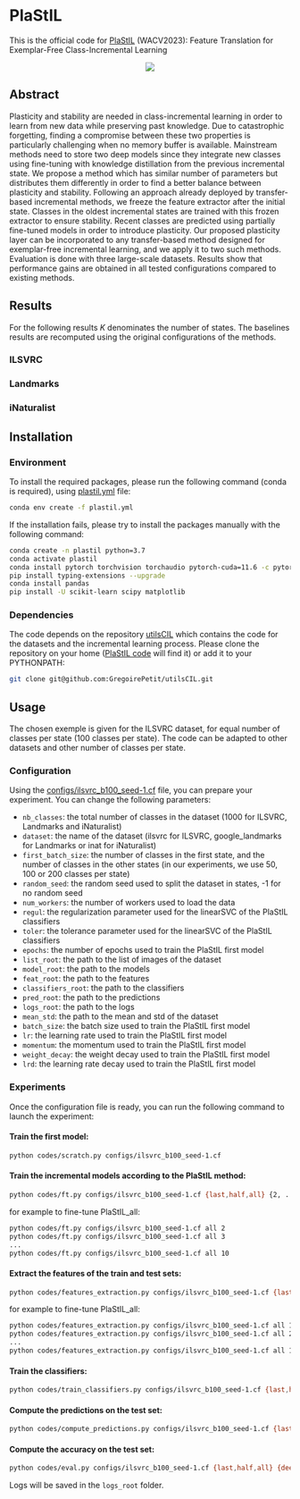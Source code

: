 # PlaStIL
This is the official code for [PlaStIL](https://gregoirepetit.github.io/projects/PlaStIL) (WACV2023): Feature Translation for Exemplar-Free Class-Incremental Learning

<p align="center">
<img src="medias/teaser.png" />
</p>

## Abstract

Plasticity and stability are needed in class-incremental learning in order to learn from new data while preserving past knowledge. Due to catastrophic forgetting, finding a compromise between these two properties is particularly challenging when no memory buffer is available. Mainstream methods need to store two deep models since they integrate new classes using fine-tuning with knowledge distillation from the previous incremental state. We propose a method which has similar number of parameters but distributes them differently in order to find a better balance between plasticity and stability. Following an approach already deployed by transfer-based incremental methods, we freeze the feature extractor after the initial state. Classes in the oldest incremental states are trained with this frozen extractor to ensure stability. Recent classes are predicted using partially fine-tuned models in order to introduce plasticity. Our proposed plasticity layer can be incorporated to any transfer-based method designed for exemplar-free incremental learning, and we apply it to two such methods. Evaluation is done with three large-scale datasets. Results show that performance gains are obtained in all tested configurations compared to existing methods. 

## Results

For the following results *K* denominates the number of states. The baselines results are recomputed using the original configurations of the methods.

### ILSVRC
### Landmarks
### iNaturalist



## Installation

### Environment

To install the required packages, please run the following command (conda is required), using [plastil.yml](plastil.yml) file:

```bash
conda env create -f plastil.yml
```

If the installation fails, please try to install the packages manually with the following command:

```bash
conda create -n plastil python=3.7
conda activate plastil
conda install pytorch torchvision torchaudio pytorch-cuda=11.6 -c pytorch -c nvidia
pip install typing-extensions --upgrade
conda install pandas
pip install -U scikit-learn scipy matplotlib
```

### Dependencies

The code depends on the repository [utilsCIL](https://github.com/GregoirePetit/utilsCIL) which contains the code for the datasets and the incremental learning process. Please clone the repository on your home ([PlaStIL code](https://github.com/GregoirePetit/PlaStIL/blob/main/codes/scratch.py#L19) will find it) or add it to your PYTHONPATH:

```bash
git clone git@github.com:GregoirePetit/utilsCIL.git
```

## Usage

The chosen exemple is given for the ILSVRC dataset, for equal number of classes per state (100 classes per state). The code can be adapted to other datasets and other number of classes per state.

### Configuration

Using the [configs/ilsvrc_b100_seed-1.cf](configs/ilsvrc_b100_seed-1.cf) file, you can prepare your experiment. You can change the following parameters:
- `nb_classes`: the total number of classes in the dataset (1000 for ILSVRC, Landmarks and iNaturalist)
- `dataset`: the name of the dataset (ilsvrc for ILSVRC, google_landmarks for Landmarks or inat for iNaturalist)
- `first_batch_size`: the number of classes in the first state, and the number of classes in the other states (in our experiments, we use 50, 100 or 200 classes per state)
- `random_seed`: the random seed used to split the dataset in states, -1 for no random seed
- `num_workers`: the number of workers used to load the data
- `regul`: the regularization parameter used for the linearSVC of the PlaStIL classifiers
- `toler`: the tolerance parameter used for the linearSVC of the PlaStIL classifiers
- `epochs`: the number of epochs used to train the PlaStIL first model
- `list_root`: the path to the list of images of the dataset
- `model_root`: the path to the models
- `feat_root`: the path to the features
- `classifiers_root`: the path to the classifiers
- `pred_root`: the path to the predictions
- `logs_root`: the path to the logs
- `mean_std`: the path to the mean and std of the dataset
- `batch_size`: the batch size used to train the PlaStIL first model
- `lr`: the learning rate used to train the PlaStIL first model
- `momentum`: the momentum used to train the PlaStIL first model
- `weight_decay`: the weight decay used to train the PlaStIL first model
- `lrd`: the learning rate decay used to train the PlaStIL first model

### Experiments

Once the configuration file is ready, you can run the following command to launch the experiment:

#### Train the first model:
```bash
python codes/scratch.py configs/ilsvrc_b100_seed-1.cf
```

#### Train the incremental models according to the PlaStIL method:
```bash
python codes/ft.py configs/ilsvrc_b100_seed-1.cf {last,half,all} {2, ..., S}
```
for example to fine-tune PlaStIL_all:
```bash
python codes/ft.py configs/ilsvrc_b100_seed-1.cf all 2
python codes/ft.py configs/ilsvrc_b100_seed-1.cf all 3
...
python codes/ft.py configs/ilsvrc_b100_seed-1.cf all 10
```
#### Extract the features of the train and test sets:
```bash
python codes/features_extraction.py configs/ilsvrc_b100_seed-1.cf {last,half,all} {1, ..., S}
```
for example to fine-tune PlaStIL_all:
```bash
python codes/features_extraction.py configs/ilsvrc_b100_seed-1.cf all 1
python codes/features_extraction.py configs/ilsvrc_b100_seed-1.cf all 2
...
python codes/features_extraction.py configs/ilsvrc_b100_seed-1.cf all 10
```

#### Train the classifiers:
```bash
python codes/train_classifiers.py configs/ilsvrc_b100_seed-1.cf {last,half,all}
```

#### Compute the predictions on the test set:
```bash
python codes/compute_predictions.py configs/ilsvrc_b100_seed-1.cf {last,half,all}
```

#### Compute the accuracy on the test set:
```bash
python codes/eval.py configs/ilsvrc_b100_seed-1.cf {last,half,all} {deesil,plastil}
```

Logs will be saved in the `logs_root` folder.
